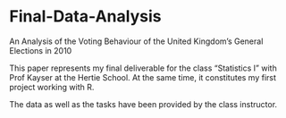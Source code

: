 # Final-Data-Analysis
An Analysis of the Voting Behaviour of the United Kingdom’s General Elections in 2010

This paper represents my final deliverable for the class “Statistics I” with Prof Kayser at the Hertie School.
At the same time, it constitutes my first project working with R.

The data as well as the tasks have been provided by the class instructor.
